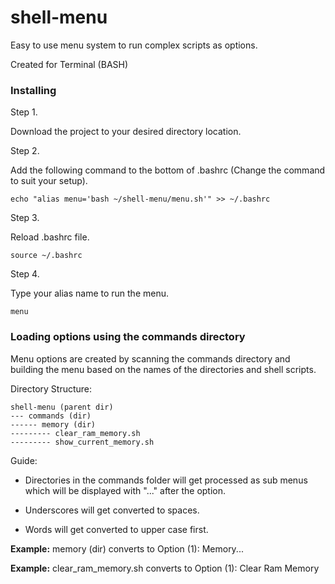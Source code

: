 # shell-menu

Easy to use menu system to run complex scripts as options.

Created for Terminal (BASH)

### Installing

Step 1.

Download the project to your desired directory location.

Step 2.

Add the following command to the bottom of .bashrc (Change the command to suit your setup).

```
echo "alias menu='bash ~/shell-menu/menu.sh'" >> ~/.bashrc
```

Step 3.

Reload .bashrc file.

```
source ~/.bashrc
```

Step 4.

Type your alias name to run the menu.

```
menu
```

### Loading options using the commands directory

Menu options are created by scanning the commands directory and building the menu based on the names of the directories and shell scripts.

Directory Structure:

```
shell-menu (parent dir)
--- commands (dir)
------ memory (dir)
--------- clear_ram_memory.sh
--------- show_current_memory.sh
```

Guide:

* Directories in the commands folder will get processed as sub menus which will be displayed with "..." after the option.

* Underscores will get converted to spaces.

* Words will get converted to upper case first.

**Example:** memory (dir) converts to  Option (1): Memory...

**Example:** clear_ram_memory.sh converts to Option (1): Clear Ram Memory
